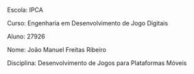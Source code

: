 Escola: IPCA 

Curso: Engenharia em Desenvolvimento de Jogo Digitais

Aluno: 27926

Nome: João Manuel Freitas Ribeiro

Disciplina: Desenvolvimento de Jogos para Plataformas Móveis

